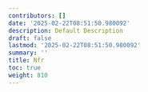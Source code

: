 ```yaml
---
contributors: []
date: '2025-02-22T08:51:50.980092'
description: Default Description
draft: false
lastmod: '2025-02-22T08:51:50.980092'
summary: ''
title: Nfr
toc: true
weight: 810
---
```

